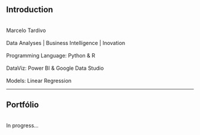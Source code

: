 <h2> Introduction </h2>
<p>
<br> Marcelo Tardivo </br>
<br>Data Analyses | Business Intelligence | Inovation</br>
<br>Programming Language: Python & R</br>
<br>DataViz: Power BI & Google Data Studio</br>
<br>Models: Linear Regression</br>
</p>
<hr>
<h2> Portfólio </h2>
<br> In progress... </br>

